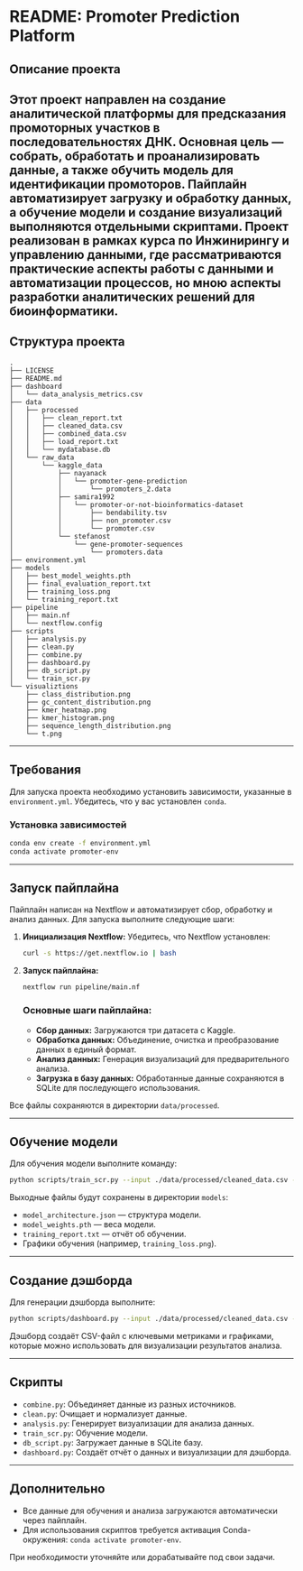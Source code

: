 # README: Promoter Prediction Platform

## Описание проекта
Этот проект направлен на создание аналитической платформы для предсказания промоторных участков в последовательностях ДНК. Основная цель — собрать, обработать и проанализировать данные, а также обучить модель для идентификации промоторов. Пайплайн автоматизирует загрузку и обработку данных, а обучение модели и создание визуализаций выполняются отдельными скриптами. Проект реализован в рамках курса по Инжинирингу и управлению данными, где рассматриваются практические аспекты работы с данными и автоматизации процессов, но мною аспекты разработки аналитических решений для биоинформатики.
---

## Структура проекта
```plaintext
.
├── LICENSE
├── README.md
├── dashboard
│   └── data_analysis_metrics.csv
├── data
│   ├── processed
│   │   ├── clean_report.txt
│   │   ├── cleaned_data.csv
│   │   ├── combined_data.csv
│   │   ├── load_report.txt
│   │   └── mydatabase.db
│   └── raw_data
│       └── kaggle_data
│           ├── nayanack
│           │   └── promoter-gene-prediction
│           │       └── promoters_2.data
│           ├── samira1992
│           │   └── promoter-or-not-bioinformatics-dataset
│           │       ├── bendability.tsv
│           │       ├── non_promoter.csv
│           │       └── promoter.csv
│           └── stefanost
│               └── gene-promoter-sequences
│                   └── promoters.data
├── environment.yml
├── models
│   ├── best_model_weights.pth
│   ├── final_evaluation_report.txt
│   ├── training_loss.png
│   └── training_report.txt
├── pipeline
│   ├── main.nf
│   └── nextflow.config
├── scripts
│   ├── analysis.py
│   ├── clean.py
│   ├── combine.py
│   ├── dashboard.py
│   ├── db_script.py
│   └── train_scr.py
└── visualiztions
    ├── class_distribution.png
    ├── gc_content_distribution.png
    ├── kmer_heatmap.png
    ├── kmer_histogram.png
    ├── sequence_length_distribution.png
    └── t.png
```

---

## Требования
Для запуска проекта необходимо установить зависимости, указанные в `environment.yml`. Убедитесь, что у вас установлен `conda`.

### Установка зависимостей
```bash
conda env create -f environment.yml
conda activate promoter-env
```

---

## Запуск пайплайна
Пайплайн написан на Nextflow и автоматизирует сбор, обработку и анализ данных. Для запуска выполните следующие шаги:

1. **Инициализация Nextflow:**
   Убедитесь, что Nextflow установлен:
   ```bash
   curl -s https://get.nextflow.io | bash
   ```
2. **Запуск пайплайна:**
   ```bash
   nextflow run pipeline/main.nf
   ```
   
   ### Основные шаги пайплайна:
   - **Сбор данных:** Загружаются три датасета с Kaggle.
   - **Обработка данных:** Объединение, очистка и преобразование данных в единый формат.
   - **Анализ данных:** Генерация визуализаций для предварительного анализа.
   - **Загрузка в базу данных:** Обработанные данные сохраняются в SQLite для последующего использования.

Все файлы сохраняются в директории `data/processed`.

---

## Обучение модели
Для обучения модели выполните команду:
```bash
python scripts/train_scr.py --input ./data/processed/cleaned_data.csv --output_dir ./models
```

Выходные файлы будут сохранены в директории `models`:
- `model_architecture.json` — структура модели.
- `model_weights.pth` — веса модели.
- `training_report.txt` — отчёт об обучении.
- Графики обучения (например, `training_loss.png`).

---

## Создание дэшборда
Для генерации дэшборда выполните:
```bash
python scripts/dashboard.py --input ./data/processed/cleaned_data.csv --output ./dashboard
```
Дэшборд создаёт CSV-файл с ключевыми метриками и графиками, которые можно использовать для визуализации результатов анализа.

---

## Скрипты
- `combine.py`: Объединяет данные из разных источников.
- `clean.py`: Очищает и нормализует данные.
- `analysis.py`: Генерирует визуализации для анализа данных.
- `train_scr.py`: Обучение модели.
- `db_script.py`: Загружает данные в SQLite базу.
- `dashboard.py`: Создаёт отчёт о данных и визуализации для дэшборда.

---

## Дополнительно
- Все данные для обучения и анализа загружаются автоматически через пайплайн.
- Для использования скриптов требуется активация Conda-окружения: `conda activate promoter-env`.

При необходимости уточняйте или дорабатывайте под свои задачи.

